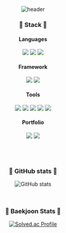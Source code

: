<div align="start">

  <div align="center">
    
  ![header](https://capsule-render.vercel.app/api?type=waving&color=ffd5dc&height=215&section=header&text=88guri's-GitHub&fontSize=60&fontAlignY=45&fontColor=FFFFFF)
  

  <h3>🐼 Stack 🐼</h3>
  <h4>Languages</h4>
  <img src="https://img.shields.io/badge/C++-00599C?style=flat-square&logo=C%2B%2B&logoColor=white"/>
  <img src="https://img.shields.io/badge/Java-007396?style=flat-square&logo=Java&logoColor=white"/>
  <img src="https://img.shields.io/badge/Python-3766AB?style=flat-square&logo=Python&logoColor=white"/>
  
  <h4>Framework</h4>
  <img src="https://img.shields.io/badge/Django-092E20?style=flat-square&logo=Django&logoColor=white"/>
  <img src="https://img.shields.io/badge/springboot-6DB33F?style=flat-square&logo=springboot&logoColor=white"/>

  <h4>Tools</h4>
  <img src="https://img.shields.io/badge/Postman-FF6C37?style=flat-square&logo=Postman&logoColor=white"/>
  <img src="https://img.shields.io/badge/Figma-F24E1E?style=flat-square&logo=Figma&logoColor=white"/>
  <img src="https://img.shields.io/badge/GitHub-181717?style=flat-square&logo=GitHub&logoColor=white"/>
  <img src="https://img.shields.io/badge/Mysql-E6B91E?style=flat-square&logo=MySql&logoColor=white"/> 
  <img src="https://img.shields.io/badge/intellijidea-000000?style=flat-square&logo=intellijidea&logoColor=white"/>

  <h4>Portfolio</h4>
  <a href="https://sun-wealth-5a1.notion.site/Sihyun-Park-15252c419f6680eb9366c94f27df428f"><img src="https://img.shields.io/badge/notion-000000?style=flat-square&logo=notion&logoColor=white"/></a>
  <a href="https://welcome88guridesu.tistory.com/"><img src="https://img.shields.io/badge/tistory-000000?style=flat-square&logo=tistory&logoColor=white"/></a>

<br>
<br>
<br>
<br>

 <h3>🐼 GitHub stats 🐼</h3>
    

  ![GitHub stats](https://github-readme-stats.vercel.app/api?username=88guri&show_icons=true&theme=panda) 

<br>

  <h3>🐼 Baekjoon Stats 🐼</h3>

  [![Solved.ac Profile](http://mazassumnida.wtf/api/v2/generate_badge?boj=luna0929)](https://solved.ac/luna0929/)

</div>
